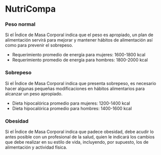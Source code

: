 # NutriCompa

### Peso normal

Si el Índice de Masa Corporal indica que el peso es apropiado, un plan de alimentación servirá para mejorar y mantener hábitos de alimentación así como para prevenir el sobrepeso.

- Requerimiento promedio de energía para mujeres: 1600-1800 kcal
- Requerimiento promedio de energía para hombres: 1800-2000 kcal

### Sobrepeso

Si el Índice de Masa Corporal indica que presenta sobrepeso, es necesario hacer algunas pequeñas modificaciones en hábitos alimentarios para alcanzar un peso apropiado.

- Dieta hipocalórica promedio para mujeres: 1200-1400 kcal
- Dieta hipocalórica promedio para hombres: 1400-1600 kcal

### Obesidad

Si el Índice de Masa Corporal indica que padece obesidad, debe acudir lo antes posible con un profesional de la salud, quien le indicará los cambios que debe realizar en su estilo de vida, incluyendo, por supuesto, los de alimentación y actividad física.
